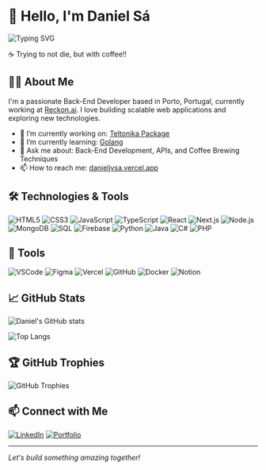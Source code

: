 # 👋 Hello, I'm Daniel Sá

![Typing SVG](https://readme-typing-svg.herokuapp.com?lines=Back-End+Developer;Coffee+Enthusiast;Always+Learning)

☕ Trying to not die, but with coffee!!

## 🧑‍💻 About Me

I'm a passionate Back-End Developer based in Porto, Portugal, currently working at [Reckon.ai](https://reckon.ai). I love building scalable web applications and exploring new technologies.

- 🔭 I’m currently working on: [Teltonika Package](https://github.com/danieljvsa/teltonika-go)
- 🌱 I’m currently learning: [Golang](https://go.dev/)
- 💬 Ask me about: Back-End Development, APIs, and Coffee Brewing Techniques
- 📫 How to reach me: [danieljvsa.vercel.app](https://danieljvsa.vercel.app)

## 🛠️ Technologies & Tools

![HTML5](https://img.shields.io/badge/-HTML5-E34F26?style=flat&logo=html5&logoColor=white)
![CSS3](https://img.shields.io/badge/-CSS3-1572B6?style=flat&logo=css3)
![JavaScript](https://img.shields.io/badge/-JavaScript-F7DF1E?style=flat&logo=javascript&logoColor=black)
![TypeScript](https://img.shields.io/badge/-TypeScript-3178C6?style=flat&logo=typescript&logoColor=white)
![React](https://img.shields.io/badge/-React-61DAFB?style=flat&logo=react&logoColor=black)
![Next.js](https://img.shields.io/badge/-Next.js-000000?style=flat&logo=nextdotjs&logoColor=white)
![Node.js](https://img.shields.io/badge/-Node.js-339933?style=flat&logo=nodedotjs&logoColor=white)
![MongoDB](https://img.shields.io/badge/-MongoDB-47A248?style=flat&logo=mongodb&logoColor=white)
![SQL](https://img.shields.io/badge/-SQL-4479A1?style=flat&logo=postgresql&logoColor=white)
![Firebase](https://img.shields.io/badge/-Firebase-FFCA28?style=flat&logo=firebase&logoColor=black)
![Python](https://img.shields.io/badge/-Python-3776AB?style=flat&logo=python&logoColor=white)
![Java](https://img.shields.io/badge/-Java-007396?style=flat&logo=java&logoColor=white)
![C#](https://img.shields.io/badge/-C%23-239120?style=flat&logo=c-sharp&logoColor=white)
![PHP](https://img.shields.io/badge/-PHP-777BB4?style=flat&logo=php&logoColor=white)

## 🧰 Tools

![VSCode](https://img.shields.io/badge/-VSCode-007ACC?style=flat&logo=visual-studio-code&logoColor=white)
![Figma](https://img.shields.io/badge/-Figma-F24E1E?style=flat&logo=figma&logoColor=white)
![Vercel](https://img.shields.io/badge/-Vercel-000000?style=flat&logo=vercel&logoColor=white)
![GitHub](https://img.shields.io/badge/-GitHub-181717?style=flat&logo=github)
![Docker](https://img.shields.io/badge/-Docker-2496ED?style=flat&logo=docker&logoColor=white)
![Notion](https://img.shields.io/badge/-Notion-000000?style=flat&logo=notion&logoColor=white)

## 📈 GitHub Stats

![Daniel's GitHub stats](https://github-readme-stats.vercel.app/api?username=danieljvsa&show_icons=true&theme=radical)

![Top Langs](https://github-readme-stats.vercel.app/api/top-langs/?username=danieljvsa&layout=compact&theme=radical)

## 🏆 GitHub Trophies

![GitHub Trophies](https://github-profile-trophy.vercel.app/?username=danieljvsa&theme=radical)

## 📫 Connect with Me

[![LinkedIn](https://img.shields.io/badge/-LinkedIn-0A66C2?style=flat&logo=linkedin&logoColor=white)](https://www.linkedin.com/in/danieljvsa)
[![Portfolio](https://img.shields.io/badge/-Portfolio-000000?style=flat&logo=vercel&logoColor=white)](https://danieljvsa.vercel.app)

---

*Let's build something amazing together!*
